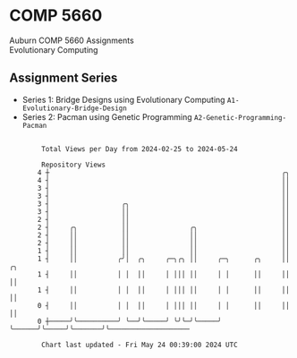 # COMP 5660
Auburn COMP 5660 Assignments  
Evolutionary Computing

## Assignment Series
- Series 1: Bridge Designs using Evolutionary Computing `A1-Evolutionary-Bridge-Design`
- Series 2: Pacman using Genetic Programming `A2-Genetic-Programming-Pacman`

```

        Total Views per Day from 2024-02-25 to 2024-05-24

        Repository Views
       4 ┼                                                          ╭╮
       4 ┤                                                          ││
       3 ┤                                                          ││
       3 ┤                                                          ││
       3 ┤                  ╭╮                                      ││
       3 ┤                  ││                                      ││
       2 ┤                  ││                                      ││
       2 ┤     ╭╮           ││               ╭╮                     ││
       2 ┤     ││           ││               ││                     ││
       2 ┤     ││           ││               ││                     ││
       1 ┤     ││           ││               ││                     ││
       1 ┤     ││          ╭╯│  ╭╮     ╭─╮╭╮ ││     ╭─╮      ╭╮     ││       ╭╮
       1 ┤     ││          │ │  ││     │ │││ ││     │ │      ││     ││       ││
       1 ┤     ││          │ │  ││     │ │││ ││     │ │      ││     ││       ││
       0 ┤     ││          │ │  ││     │ │││ ││     │ │      ││     ││       ││
       0 ┼─────╯╰──────────╯ ╰──╯╰─────╯ ╰╯╰─╯╰─────╯ ╰──────╯╰─────╯╰───────╯╰────────────────────

        Chart last updated - Fri May 24 00:39:00 2024 UTC
        
```
